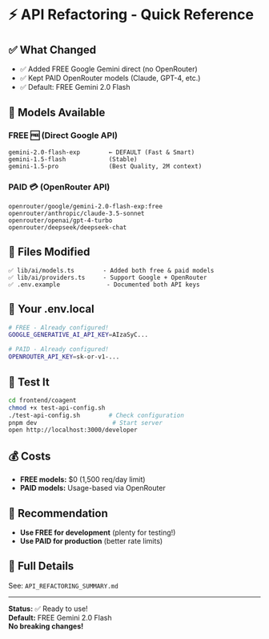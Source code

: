 # ⚡ API Refactoring - Quick Reference

## ✅ What Changed
- ✅ Added FREE Google Gemini direct (no OpenRouter)
- ✅ Kept PAID OpenRouter models (Claude, GPT-4, etc.)
- ✅ Default: FREE Gemini 2.0 Flash

## 🎯 Models Available

### FREE 🆓 (Direct Google API)
```
gemini-2.0-flash-exp        ← DEFAULT (Fast & Smart)
gemini-1.5-flash            (Stable)
gemini-1.5-pro              (Best Quality, 2M context)
```

### PAID 💳 (OpenRouter API)
```
openrouter/google/gemini-2.0-flash-exp:free
openrouter/anthropic/claude-3.5-sonnet
openrouter/openai/gpt-4-turbo
openrouter/deepseek/deepseek-chat
```

## 📁 Files Modified
```
✅ lib/ai/models.ts        - Added both free & paid models
✅ lib/ai/providers.ts     - Support Google + OpenRouter
✅ .env.example             - Documented both API keys
```

## 🔧 Your .env.local
```bash
# FREE - Already configured!
GOOGLE_GENERATIVE_AI_API_KEY=AIzaSyC...

# PAID - Already configured!
OPENROUTER_API_KEY=sk-or-v1-...
```

## 🚀 Test It
```bash
cd frontend/coagent
chmod +x test-api-config.sh
./test-api-config.sh        # Check configuration
pnpm dev                     # Start server
open http://localhost:3000/developer
```

## 💰 Costs
- **FREE models:** $0 (1,500 req/day limit)
- **PAID models:** Usage-based via OpenRouter

## 🎯 Recommendation
- **Use FREE for development** (plenty for testing!)
- **Use PAID for production** (better rate limits)

## 📖 Full Details
See: `API_REFACTORING_SUMMARY.md`

---

**Status:** ✅ Ready to use!  
**Default:** FREE Gemini 2.0 Flash  
**No breaking changes!**